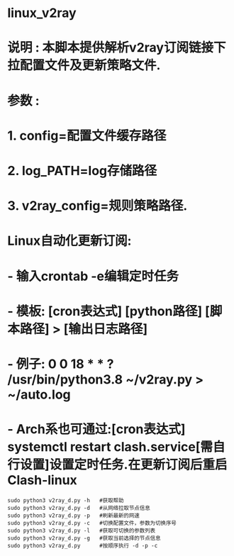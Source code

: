 # linux_v2ray

# 说明 : 本脚本提供解析v2ray订阅链接下拉配置文件及更新策略文件.
        
# 参数 :
#     1. config=配置文件缓存路径
#     2. log_PATH=log存储路径
#     3. v2ray_config=规则策略路径.
# Linux自动化更新订阅:
#     - 输入crontab -e编辑定时任务
#     - 模板: [cron表达式] [python路径] [脚本路径] > [输出日志路径]
#     - 例子: 0 0 18 * * ? /usr/bin/python3.8 ~/v2ray.py > ~/auto.log
#     - Arch系也可通过:[cron表达式] systemctl restart clash.service[需自行设置]设置定时任务.在更新订阅后重启Clash-linux
~~~
sudo python3 v2ray_d.py -h   #获取帮助
sudo python3 v2ray_d.py -d   #从网络拉取节点信息
sudo python3 v2ray_d.py -p   #刷新最新的网速
sudo python3 v2ray_d.py -c   #切换配置文件，参数为切换序号 
sudo python3 v2ray_d.py -l   #获取可切换的参数列表 
sudo python3 v2ray_d.py -g   #获取当前选择的节点信息
sudo python3 v2ray_d.py      #按顺序执行 -d -p -c
~~~
